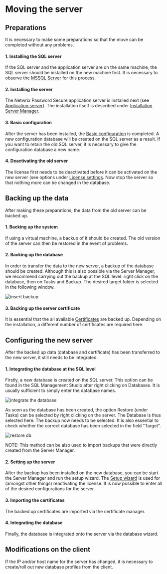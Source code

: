 # Moving the server

## Preparations

It is necessary to make some preparations so that the move can be completed without any problems.

#### 1. Installing the SQL server

If the SQL server and the application server are on the same machine, the SQL server should be
installed on the new machine first. It is necessary to observe the
[MSSQL Server](/docs/passwordsecure/9.1/passwordsecure/installation/requirements/mssql_server.md)
for this process.

#### 2. Installing the server

The Netwrix Password Secure application server is installed next (see
[Application server](/docs/passwordsecure/9.1/passwordsecure/installation/requirements/application_server.md)).
The installation itself is described under
[Installation Server Manager](/docs/passwordsecure/9.1/passwordsecure/installation/installation_server_manager/installation_server_manager.md).

#### 3. Basic configuration

After the server has been installed, the
[Basic configuration](/docs/passwordsecure/9.1/passwordsecure/configuration/server_manager/baseconfiguration/basic_configuration.md)
is completed. A new configuration database will be created on the SQL server as a result. If you
want to retain the old SQL server, it is necessary to give the configuration database a new name.

#### 4. Deactivating the old server

The license first needs to be deactivated before it can be activated on the new server (see options
under
[License settings](/docs/passwordsecure/9.1/passwordsecure/configuration/server_manager/main_menu/license_settings.md).
Now stop the server so that nothing more can be changed in the database.

## Backing up the data

After making these preparations, the data from the old server can be backed up.

#### 1. Backing up the system

If using a virtual machine, a backup of it should be created. The old version of the server can then
be restored in the event of problems.

#### 2. Backing up the database

In order to transfer the data to the new server, a backup of the database should be created.
Although this is also possible via the Server Manager, we recommend carrying out the backup at the
SQL level: right click on the database, then on Tasks and Backup. The desired target folder is
selected in the following window.

![insert backup](/img/versioned_docs/passwordsecure_9.1/passwordsecure/maintenance/sql-backup-en.webp)

#### 3. Backing up the server certificate

It is essential that the all available
[Certificates](/docs/passwordsecure/9.1/passwordsecure/configuration/server_manager/certificates/certificates.md)
are backed up. Depending on the installation, a different number of certificates are required here.

## Configuring the new server

After the backed up data (database and certificate) has been transferred to the new server, it still
needs to be integrated.

#### 1. Integrating the database at the SQL level

Firstly, a new database is created on the SQL server. This option can be found in the SQL Management
Studio after right clicking on Databases. It is usually sufficient to simply enter the database
names.

![integrate the database](/img/versioned_docs/passwordsecure_9.1/passwordsecure/maintenance/sql-new-db-en.webp)

As soon as the database has been created, the option Restore (under Tasks) can be selected by right
clicking on the server. The Database is thus selected here. The backup now needs to be selected. It
is also essential to check whether the correct database has been selected in the field "Target".

![restore db](/img/versioned_docs/passwordsecure_9.1/passwordsecure/maintenance/sql-restore-en.webp)

NOTE: This method can be also used to import backups that were directly created from the Server
Manager.

#### 2. Setting up the server

After the backup has been installed on the new database, you can be start the Server Manager and run
the setup wizard. The
[Setup wizard](/docs/passwordsecure/9.1/passwordsecure/configuration/server_manager/setupwizard/setup_wizard.md)
is used for (amongst other things) reactivating the license. It is now possible to enter all of the
desired configurations for the server.

#### 3. Importing the certificates

The backed up certificates are imported via the certificate manager.

#### 4. Integrating the database

Finally, the database is integrated onto the server via the database wizard.

## Modifications on the client

If the IP and/or host name for the server has changed, it is necessary to create/roll out new
database profiles from the client.

